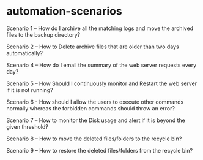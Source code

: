 # automation-scenarios
Scenario 1 – How do I archive all the matching logs and move the archived files to the backup directory?

Scenario 2 – How to Delete archive files that are older than two days automatically?

Scenario 4 – How do I email the summary of the web server requests every day?

Scenario 5 – How Should I continuously monitor and Restart the web server if it is not running?

Scenario 6 - How should I allow the users to execute other commands normally whereas the forbidden commands should throw an error?

Scenario 7 – How to monitor the Disk usage and alert if it is beyond the given threshold?

Scenario 8 – How to move the deleted files/folders to the recycle bin?

Scenario 9 – How to restore the deleted files/folders from the recycle bin?
